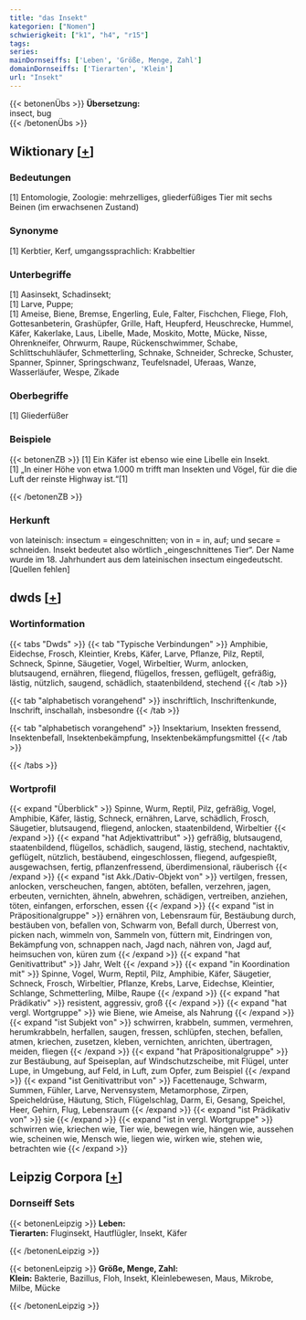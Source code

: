 ```yaml
---
title: "das Insekt"
kategorien: ["Nomen"]
schwierigkeit: ["k1", "h4", "r15"]
tags:
series:
mainDornseiffs: ['Leben', 'Größe, Menge, Zahl']
domainDornseiffs: ['Tierarten', 'Klein']
url: "Insekt"
---
```


{{< betonenÜbs >}}
**Übersetzung:**  
insect, bug  
{{< /betonenÜbs >}}

## Wiktionary [[+](https://de.wiktionary.org/wiki/Insekt)]

### Bedeutungen
[1] Entomologie, Zoologie: mehrzelliges, gliederfüßiges Tier mit sechs Beinen (im erwachsenen Zustand)  

### Synonyme
[1] Kerbtier, Kerf, umgangssprachlich: Krabbeltier  

### Unterbegriffe
[1] Aasinsekt, Schadinsekt;  
[1] Larve, Puppe;  
[1] Ameise, Biene, Bremse, Engerling, Eule, Falter, Fischchen, Fliege, Floh, Gottesanbeterin, Grashüpfer, Grille, Haft, Heupferd, Heuschrecke, Hummel, Käfer, Kakerlake, Laus, Libelle, Made, Moskito, Motte, Mücke, Nisse, Ohrenkneifer, Ohrwurm, Raupe, Rückenschwimmer, Schabe, Schlittschuhläufer, Schmetterling, Schnake, Schneider, Schrecke, Schuster, Spanner, Spinner, Springschwanz, Teufelsnadel, Uferaas, Wanze, Wasserläufer, Wespe, Zikade  

### Oberbegriffe
[1] Gliederfüßer  

### Beispiele
{{< betonenZB >}}
[1] Ein Käfer ist ebenso wie eine Libelle ein Insekt.  
[1] „In einer Höhe von etwa 1.000 m trifft man Insekten und Vögel, für die die Luft der reinste Highway ist.“[1]  

{{< /betonenZB >}}
### Herkunft
von lateinisch: insectum = eingeschnitten; von in = in, auf; und secare = schneiden. Insekt bedeutet also wörtlich „eingeschnittenes Tier“. Der Name wurde im 18. Jahrhundert aus dem lateinischen insectum eingedeutscht.[Quellen fehlen]  



## dwds [[+](https://www.dwds.de/wb/Insekt)]

### Wortinformation
{{< tabs "Dwds" >}}
{{< tab "Typische Verbindungen" >}}
Amphibie, Eidechse, Frosch, Kleintier, Krebs, Käfer, Larve, Pflanze, Pilz, Reptil, Schneck, Spinne, Säugetier, Vogel, Wirbeltier, Wurm, anlocken, blutsaugend, ernähren, fliegend, flügellos, fressen, geflügelt, gefräßig, lästig, nützlich, saugend, schädlich, staatenbildend, stechend
{{< /tab >}}

{{< tab "alphabetisch vorangehend" >}}
inschriftlich, Inschriftenkunde, Inschrift, inschallah, insbesondre
{{< /tab >}}

{{< tab "alphabetisch vorangehend" >}}
Insektarium, Insekten fressend, Insektenbefall, Insektenbekämpfung, Insektenbekämpfungsmittel
{{< /tab >}}

{{< /tabs >}}

### Wortprofil
{{< expand "Überblick" >}} Spinne, Wurm, Reptil, Pilz, gefräßig, Vogel, Amphibie, Käfer, lästig, Schneck, ernähren, Larve, schädlich, Frosch, Säugetier, blutsaugend, fliegend, anlocken, staatenbildend, Wirbeltier {{< /expand >}}
{{< expand "hat Adjektivattribut" >}} gefräßig, blutsaugend, staatenbildend, flügellos, schädlich, saugend, lästig, stechend, nachtaktiv, geflügelt, nützlich, bestäubend, eingeschlossen, fliegend, aufgespießt, ausgewachsen, fertig, pflanzenfressend, überdimensional, räuberisch {{< /expand >}}
{{< expand "ist Akk./Dativ-Objekt von" >}} vertilgen, fressen, anlocken, verscheuchen, fangen, abtöten, befallen, verzehren, jagen, erbeuten, vernichten, ähneln, abwehren, schädigen, vertreiben, anziehen, töten, einfangen, erforschen, essen {{< /expand >}}
{{< expand "ist in Präpositionalgruppe" >}} ernähren von, Lebensraum für, Bestäubung durch, bestäuben von, befallen von, Schwarm von, Befall durch, Überrest von, picken nach, wimmeln von, Sammeln von, füttern mit, Eindringen von, Bekämpfung von, schnappen nach, Jagd nach, nähren von, Jagd auf, heimsuchen von, küren zum {{< /expand >}}
{{< expand "hat Genitivattribut" >}} Jahr, Welt {{< /expand >}}
{{< expand "in Koordination mit" >}} Spinne, Vogel, Wurm, Reptil, Pilz, Amphibie, Käfer, Säugetier, Schneck, Frosch, Wirbeltier, Pflanze, Krebs, Larve, Eidechse, Kleintier, Schlange, Schmetterling, Milbe, Raupe {{< /expand >}}
{{< expand "hat Prädikativ" >}} resistent, aggressiv, groß {{< /expand >}}
{{< expand "hat vergl. Wortgruppe" >}} wie Biene, wie Ameise, als Nahrung {{< /expand >}}
{{< expand "ist Subjekt von" >}} schwirren, krabbeln, summen, vermehren, herumkrabbeln, herfallen, saugen, fressen, schlüpfen, stechen, befallen, atmen, kriechen, zusetzen, kleben, vernichten, anrichten, übertragen, meiden, fliegen {{< /expand >}}
{{< expand "hat Präpositionalgruppe" >}} zur Bestäubung, auf Speiseplan, auf Windschutzscheibe, mit Flügel, unter Lupe, in Umgebung, auf Feld, in Luft, zum Opfer, zum Beispiel {{< /expand >}}
{{< expand "ist Genitivattribut von" >}} Facettenauge, Schwarm, Summen, Fühler, Larve, Nervensystem, Metamorphose, Zirpen, Speicheldrüse, Häutung, Stich, Flügelschlag, Darm, Ei, Gesang, Speichel, Heer, Gehirn, Flug, Lebensraum {{< /expand >}}
{{< expand "ist Prädikativ von" >}} sie {{< /expand >}}
{{< expand "ist in vergl. Wortgruppe" >}} schwirren wie, kriechen wie, Tier wie, bewegen wie, hängen wie, aussehen wie, scheinen wie, Mensch wie, liegen wie, wirken wie, stehen wie, betrachten wie {{< /expand >}}

## Leipzig Corpora [[+](https://corpora.uni-leipzig.de/en/res?word=Insekt&corpusId=deu_newscrawl-public_2018)]

### Dornseiff Sets
{{< betonenLeipzig >}}
**Leben:**  
**Tierarten:** Fluginsekt, Hautflügler, Insekt, Käfer  

{{< /betonenLeipzig >}}


{{< betonenLeipzig >}}
**Größe, Menge, Zahl:**  
**Klein:** Bakterie, Bazillus, Floh, Insekt, Kleinlebewesen, Maus, Mikrobe, Milbe, Mücke  

{{< /betonenLeipzig >}}
